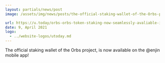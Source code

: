 ```yaml
---
layout: partials/news/post
image: /assets/img/news/posts/the-official-staking-wallet-of-the-Orbs-project-is-now-available-on-the-@enjin-mobile-app-utoday.webp

url: https://u.today/orbs-orbs-token-staking-now-seamlessly-avaliable-in-enjin-wallet-enj-details
date: 9, April 2021
logo: 
  - ../website-logos/utoday.md
---
```


The official staking wallet of the Orbs project, is now available on the @enjin mobile app! 